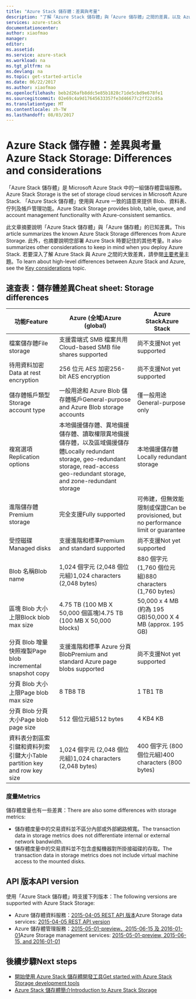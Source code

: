 ```yaml
---
title: "Azure Stack 儲存體：差異與考量"
description: "了解「Azure Stack 儲存體」與「Azure 儲存體」之間的差異，以及 Azure Stack 部署考量。"
services: azure-stack
documentationcenter: 
author: xiaofmao
manager: 
editor: 
ms.assetid: 
ms.service: azure-stack
ms.workload: na
ms.tgt_pltfrm: na
ms.devlang: na
ms.topic: get-started-article
ms.date: 06/22/2017
ms.author: xiaofmao
ms.openlocfilehash: beb2d26afb8ddc5e85b1828c71de5cbd9e678fe1
ms.sourcegitcommit: 02e69c4a9d17645633357fe3d46677c2ff22c85a
ms.translationtype: MT
ms.contentlocale: zh-TW
ms.lasthandoff: 08/03/2017
---
```

# <a name="azure-stack-storage-differences-and-considerations"></a><span data-ttu-id="82eaf-103">Azure Stack 儲存體：差異與考量</span><span class="sxs-lookup"><span data-stu-id="82eaf-103">Azure Stack Storage: Differences and considerations</span></span>
<span data-ttu-id="82eaf-104">「Azure Stack 儲存體」是 Microsoft Azure Stack 中的一組儲存體雲端服務。</span><span class="sxs-lookup"><span data-stu-id="82eaf-104">Azure Stack Storage is the set of storage cloud services in Microsoft Azure Stack.</span></span> <span data-ttu-id="82eaf-105">「Azure Stack 儲存體」使用與 Azure 一致的語意來提供 Blob、資料表、佇列及帳戶管理功能。</span><span class="sxs-lookup"><span data-stu-id="82eaf-105">Azure Stack Storage provides blob, table, queue, and account management functionality with Azure-consistent semantics.</span></span>

<span data-ttu-id="82eaf-106">此文章摘要說明「Azure Stack 儲存體」與「Azure 儲存體」的已知差異。</span><span class="sxs-lookup"><span data-stu-id="82eaf-106">This article summarizes the known Azure Stack Storage differences from Azure Storage.</span></span> <span data-ttu-id="82eaf-107">此外，也摘要說明您部署 Azure Stack 時要記住的其他考量。</span><span class="sxs-lookup"><span data-stu-id="82eaf-107">It also summarizes other considerations to keep in mind when you deploy Azure Stack.</span></span> <span data-ttu-id="82eaf-108">若要深入了解 Azure Stack 與 Azure 之間的大致差異，請參閱[主要考量](azure-stack-considerations.md)主題。</span><span class="sxs-lookup"><span data-stu-id="82eaf-108">To learn about high-level differences between Azure Stack and Azure, see the [Key considerations](azure-stack-considerations.md) topic.</span></span>

## <a name="cheat-sheet-storage-differences"></a><span data-ttu-id="82eaf-109">速查表：儲存體差異</span><span class="sxs-lookup"><span data-stu-id="82eaf-109">Cheat sheet: Storage differences</span></span>

| <span data-ttu-id="82eaf-110">功能</span><span class="sxs-lookup"><span data-stu-id="82eaf-110">Feature</span></span> | <span data-ttu-id="82eaf-111">Azure (全域)</span><span class="sxs-lookup"><span data-stu-id="82eaf-111">Azure (global)</span></span> | <span data-ttu-id="82eaf-112">Azure Stack</span><span class="sxs-lookup"><span data-stu-id="82eaf-112">Azure Stack</span></span> |
| --- | --- | --- |
|<span data-ttu-id="82eaf-113">檔案儲存體</span><span class="sxs-lookup"><span data-stu-id="82eaf-113">File storage</span></span>|<span data-ttu-id="82eaf-114">支援雲端式 SMB 檔案共用</span><span class="sxs-lookup"><span data-stu-id="82eaf-114">Cloud-based SMB file shares supported</span></span>|<span data-ttu-id="82eaf-115">尚不支援</span><span class="sxs-lookup"><span data-stu-id="82eaf-115">Not yet supported</span></span>
|<span data-ttu-id="82eaf-116">待用資料加密</span><span class="sxs-lookup"><span data-stu-id="82eaf-116">Data at rest encryption</span></span>|<span data-ttu-id="82eaf-117">256 位元 AES 加密</span><span class="sxs-lookup"><span data-stu-id="82eaf-117">256-bit AES encryption</span></span>|<span data-ttu-id="82eaf-118">尚不支援</span><span class="sxs-lookup"><span data-stu-id="82eaf-118">Not yet supported</span></span>
|<span data-ttu-id="82eaf-119">儲存體帳戶類型</span><span class="sxs-lookup"><span data-stu-id="82eaf-119">Storage account type</span></span>|<span data-ttu-id="82eaf-120">一般用途和 Azure Blob 儲存體帳戶</span><span class="sxs-lookup"><span data-stu-id="82eaf-120">General-purpose and Azure Blob storage accounts</span></span>|<span data-ttu-id="82eaf-121">僅一般用途</span><span class="sxs-lookup"><span data-stu-id="82eaf-121">General-purpose only</span></span>
|<span data-ttu-id="82eaf-122">複寫選項</span><span class="sxs-lookup"><span data-stu-id="82eaf-122">Replication options</span></span>|<span data-ttu-id="82eaf-123">本地備援儲存體、異地備援儲存體、讀取權限異地備援儲存體，以及區域備援儲存體</span><span class="sxs-lookup"><span data-stu-id="82eaf-123">Locally redundant storage, geo-redundant storage, read-access geo-redundant storage, and zone-redundant storage</span></span>|<span data-ttu-id="82eaf-124">本地備援儲存體</span><span class="sxs-lookup"><span data-stu-id="82eaf-124">Locally redundant storage</span></span>
|<span data-ttu-id="82eaf-125">進階儲存體</span><span class="sxs-lookup"><span data-stu-id="82eaf-125">Premium storage</span></span>|<span data-ttu-id="82eaf-126">完全支援</span><span class="sxs-lookup"><span data-stu-id="82eaf-126">Fully supported</span></span>|<span data-ttu-id="82eaf-127">可佈建，但無效能限制或保證</span><span class="sxs-lookup"><span data-stu-id="82eaf-127">Can be provisioned, but no performance limit or guarantee</span></span>
|<span data-ttu-id="82eaf-128">受控磁碟</span><span class="sxs-lookup"><span data-stu-id="82eaf-128">Managed disks</span></span>|<span data-ttu-id="82eaf-129">支援進階和標準</span><span class="sxs-lookup"><span data-stu-id="82eaf-129">Premium and standard supported</span></span>|<span data-ttu-id="82eaf-130">尚不支援</span><span class="sxs-lookup"><span data-stu-id="82eaf-130">Not yet supported</span></span>
|<span data-ttu-id="82eaf-131">Blob 名稱</span><span class="sxs-lookup"><span data-stu-id="82eaf-131">Blob name</span></span>|<span data-ttu-id="82eaf-132">1,024 個字元 (2,048 個位元組)</span><span class="sxs-lookup"><span data-stu-id="82eaf-132">1,024 characters (2,048 bytes)</span></span>|<span data-ttu-id="82eaf-133">880 個字元 (1,760 個位元組)</span><span class="sxs-lookup"><span data-stu-id="82eaf-133">880 characters (1,760 bytes)</span></span>
|<span data-ttu-id="82eaf-134">區塊 Blob 大小上限</span><span class="sxs-lookup"><span data-stu-id="82eaf-134">Block blob max size</span></span>|<span data-ttu-id="82eaf-135">4.75 TB (100 MB X 50,000 個區塊)</span><span class="sxs-lookup"><span data-stu-id="82eaf-135">4.75 TB (100 MB X 50,000 blocks)</span></span>|<span data-ttu-id="82eaf-136">50,000 x 4 MB (約為 195 GB)</span><span class="sxs-lookup"><span data-stu-id="82eaf-136">50,000 X 4 MB (approx. 195 GB)</span></span>
|<span data-ttu-id="82eaf-137">分頁 Blob 增量快照複製</span><span class="sxs-lookup"><span data-stu-id="82eaf-137">Page blob incremental snapshot copy</span></span>|<span data-ttu-id="82eaf-138">支援進階和標準 Azure 分頁 Blob</span><span class="sxs-lookup"><span data-stu-id="82eaf-138">Premium and standard Azure page blobs supported</span></span>|<span data-ttu-id="82eaf-139">尚不支援</span><span class="sxs-lookup"><span data-stu-id="82eaf-139">Not yet supported</span></span>
|<span data-ttu-id="82eaf-140">分頁 Blob 大小上限</span><span class="sxs-lookup"><span data-stu-id="82eaf-140">Page blob max size</span></span>|<span data-ttu-id="82eaf-141">8 TB</span><span class="sxs-lookup"><span data-stu-id="82eaf-141">8 TB</span></span>|<span data-ttu-id="82eaf-142">1 TB</span><span class="sxs-lookup"><span data-stu-id="82eaf-142">1 TB</span></span>
|<span data-ttu-id="82eaf-143">分頁 Blob 分頁大小</span><span class="sxs-lookup"><span data-stu-id="82eaf-143">Page blob page size</span></span>|<span data-ttu-id="82eaf-144">512 個位元組</span><span class="sxs-lookup"><span data-stu-id="82eaf-144">512 bytes</span></span>|<span data-ttu-id="82eaf-145">4 KB</span><span class="sxs-lookup"><span data-stu-id="82eaf-145">4 KB</span></span>
|<span data-ttu-id="82eaf-146">資料表分割區索引鍵和資料列索引鍵大小</span><span class="sxs-lookup"><span data-stu-id="82eaf-146">Table partition key and row key size</span></span>|<span data-ttu-id="82eaf-147">1,024 個字元 (2,048 個位元組)</span><span class="sxs-lookup"><span data-stu-id="82eaf-147">1,024 characters (2,048 bytes)</span></span>|<span data-ttu-id="82eaf-148">400 個字元 (800 個位元組)</span><span class="sxs-lookup"><span data-stu-id="82eaf-148">400 characters (800 bytes)</span></span>

### <a name="metrics"></a><span data-ttu-id="82eaf-149">度量</span><span class="sxs-lookup"><span data-stu-id="82eaf-149">Metrics</span></span>
<span data-ttu-id="82eaf-150">儲存體度量也有一些差異：</span><span class="sxs-lookup"><span data-stu-id="82eaf-150">There are also some differences with storage metrics:</span></span>
* <span data-ttu-id="82eaf-151">儲存體度量中的交易資料並不區分內部或外部網路頻寬。</span><span class="sxs-lookup"><span data-stu-id="82eaf-151">The transaction data in storage metrics does not differentiate internal or external network bandwidth.</span></span>
* <span data-ttu-id="82eaf-152">儲存體度量中的交易資料並不包含虛擬機器對所掛接磁碟的存取。</span><span class="sxs-lookup"><span data-stu-id="82eaf-152">The transaction data in storage metrics does not include virtual machine access to the mounted disks.</span></span>

## <a name="api-version"></a><span data-ttu-id="82eaf-153">API 版本</span><span class="sxs-lookup"><span data-stu-id="82eaf-153">API version</span></span>
<span data-ttu-id="82eaf-154">使用「Azure Stack 儲存體」時支援下列版本：</span><span class="sxs-lookup"><span data-stu-id="82eaf-154">The following versions are supported with Azure Stack Storage:</span></span>

* <span data-ttu-id="82eaf-155">Azure 儲存體資料服務：[2015-04-05 REST API 版本](https://docs.microsoft.com/en-us/rest/api/storageservices/Version-2015-04-05?redirectedfrom=MSDN)</span><span class="sxs-lookup"><span data-stu-id="82eaf-155">Azure Storage data services: [2015-04-05 REST API version](https://docs.microsoft.com/en-us/rest/api/storageservices/Version-2015-04-05?redirectedfrom=MSDN)</span></span>
* <span data-ttu-id="82eaf-156">Azure 儲存體管理服務：[2015-05-01-preview、2015-06-15 及 2016-01-01](https://docs.microsoft.com/en-us/rest/api/storagerp/?redirectedfrom=MSDN)</span><span class="sxs-lookup"><span data-stu-id="82eaf-156">Azure Storage management services: [2015-05-01-preview, 2015-06-15, and 2016-01-01](https://docs.microsoft.com/en-us/rest/api/storagerp/?redirectedfrom=MSDN)</span></span> 

## <a name="next-steps"></a><span data-ttu-id="82eaf-157">後續步驟</span><span class="sxs-lookup"><span data-stu-id="82eaf-157">Next steps</span></span>

* [<span data-ttu-id="82eaf-158">開始使用 Azure Stack 儲存體開發工具</span><span class="sxs-lookup"><span data-stu-id="82eaf-158">Get started with Azure Stack Storage development tools</span></span>](azure-stack-storage-dev.md)
* [<span data-ttu-id="82eaf-159">Azure Stack 儲存體簡介</span><span class="sxs-lookup"><span data-stu-id="82eaf-159">Introduction to Azure Stack Storage</span></span>](azure-stack-storage-overview.md)

